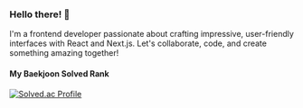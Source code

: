 ### Hello there! 👋

I'm a frontend developer passionate about crafting impressive, user-friendly interfaces with React and Next.js. Let's collaborate, code, and create something amazing together!

#### My Baekjoon Solved Rank
[![Solved.ac Profile](http://mazassumnida.wtf/api/generate_badge?boj=hyeewooon)](https://solved.ac/hyeewooon)

<!--
**hyeewooon/hyeewooon** is a ✨ _special_ ✨ repository because its `README.md` (this file) appears on your GitHub profile.

Here are some ideas to get you started:

- 🔭 I’m currently working on ...
- 🌱 I’m currently learning ...
- 👯 I’m looking to collaborate on ...
- 🤔 I’m looking for help with ...
- 💬 Ask me about ...
- 📫 How to reach me: ...
- 😄 Pronouns: ...
- ⚡ Fun fact: ...
-->
